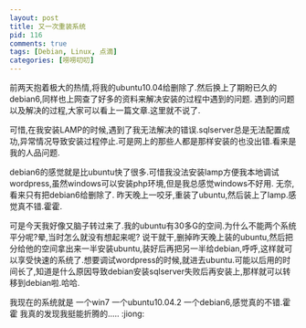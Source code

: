 ```yaml
---
layout: post
title: 又一次重装系统
pid: 116
comments: true
tags: [Debian, Linux, 点滴]
categories: [唠唠叨叨]
---
```

前两天抱着极大的热情,将我的ubuntu10.04给删除了.然后换上了期盼已久的debian6,同样也上网查了好多的资料来解决安装的过程中遇到的问题. 遇到的问题以及解决的过程,大家可以看上一篇文章.这里就不说了.

可惜,在我安装LAMP的时候,遇到了我无法解决的错误.sqlserver总是无法配置成功,异常情况导致安装过程停止.可是网上的那些人都是那样安装的也没出错.看来是我的人品问题.

debian6的感觉就是比ubuntu快了很多.可惜我没法安装lamp方便我本地调试wordpress,虽然windows可以安装php环境,但是我总感觉windows不好用.
无奈,看来只有把debian6给删除了. 昨天晚上一咬牙,重装了ubuntu,然后装上了lamp.感觉真不错.霍霍.

可是今天我好像又脑子转过来了.我的ubuntu有30多G的空间.为什么不能两个系统平分呢?晕,当时怎么就没有想起来呢?
说干就干,删掉昨天晚上装的ubuntu,然后把分给他的空间拿出来一半安装ubuntu,装好后再把另一半给debian,呼呼,这样就可以享受快速的系统了.想要调试wordpress的时候,就进去ubuntu.可能以后用的时间长了,知道是什么原因导致debian安装sqlserver失败后再安装上,那样就可以转移到debian啦.哈哈.

我现在的系统就是 一个win7 一个ubuntu10.04.2 一个debian6,感觉真的不错.霍霍
我真的发现我挺能折腾的..... :jiong:
